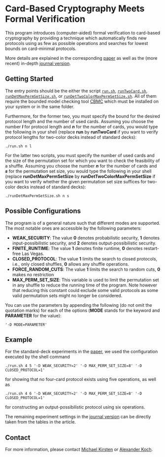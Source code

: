 # Card-Based Cryptography Meets Formal Verification
This program introduces (computer-aided) formal verification to card-based cryptography by providing a technique which automatically finds new protocols using as few as possible operations and searches for lowest bounds on card-minimal protocols.

More details are explained in the corresponding [paper](https://eprint.iacr.org/2019/1037) as well as the (more recent) in-depth [journal version](https://doi.org/10.1007/s00354-020-00120-0).

## Getting Started
The entry points should be the either the script [``run.sh``](run.sh), [``runTwoCard.sh``](runTwoCard.sh), [``runDetMaxPermSetSize.sh``](runDetMaxPermSetSize.sh), or [``runDetTwoColorMaxPermSetSize.sh``](runDetTwoColorMaxPermSetSize.sh). All of them require the bounded model checking tool [CBMC](https://www.cprover.org/cbmc/) which must be installed on your system or in the same folder.

Furthermore, for the former two, you must specify the bound for the desired protocol length and the number of used cards.
Assuming you choose the number **_l_** for protocol length and **_n_** for the number of cards, you would type the following in your shell (replace **run** by **runTwoCard** if you want to verify protocol lengths for two-color decks instead of standard decks):

```
./run.sh n l
```

For the latter two scripts, you must specify the number of used cards and the size of the permutation set for which you want to check the feasibility of a shuffle.
Assuming you choose the number **_n_** for the number of cards and **_s_** for the permutation set size, you would type the following in your shell (replace **runDetMaxPermSetSize** by **runDetTwoColorMaxPermSetSize** if you want to verify whether the given permutation set size suffices for two-color decks instead of standard decks):

```
./runDetMaxPermSetSize.sh n s
```

## Possible Configurations
The program is of a general nature such that different modes are supported. The most notable ones are accessible by the following parameters:

* **WEAK_SECURITY**: The value **0** denotes probabilistic security, **1** denotes input-possibilistic security, and **2** denotes output-possibilistic security.
* **FINITE_RUNTIME**: The value **1** denotes finite runtime, **0** denotes restart-free Las Vegas.
* **CLOSED_PROTOCOL**: The value **1** limits the search to closed protocols, i.e., only closed shuffles, **0** allows any shuffle operations.
* **FORCE_RANDOM_CUTS**: The value **1** limits the search to random cuts, **0** makes no restriction
* **MAX_PERM_SET_SIZE**: This variable is used to limit the permutation set in any shuffle to reduce the running time of the program. Note however that reducing this constant could exclude some valid protocols as some valid permutation sets might no longer be considered.

You can use the parameters by appending the following (do not omit the quotation marks) for each of the options (**MODE** stands for the keyword and **PARAMETER** for the value):

```
'-D MODE=PARAMETER'
```

## Example
For the standard-deck experiments in the [paper](https://eprint.iacr.org/2019/1037), we used the configuration executed by the shell command

```
./run.sh 4 5 '-D WEAK_SECURITY=2' '-D MAX_PERM_SET_SIZE=8' '-D CLOSED_PROTOCOL=1'
```

for showing that no four-card protocol exists using five operations, as well as

```
./run.sh 4 6 '-D WEAK_SECURITY=2' '-D MAX_PERM_SET_SIZE=8' '-D CLOSED_PROTOCOL=1'
```

for constructing an output-possibilistic protocol using six operations.

The remaining experiment settings in the [journal version](https://doi.org/10.1007/s00354-020-00120-0) can be directly taken from the tables in the article.

## Contact
For more information, please contact [Michael Kirsten](https://formal.iti.kit.edu/~kirsten/?lang=en)
or [Alexander Koch](https://alex-koch.gitlab.io).
